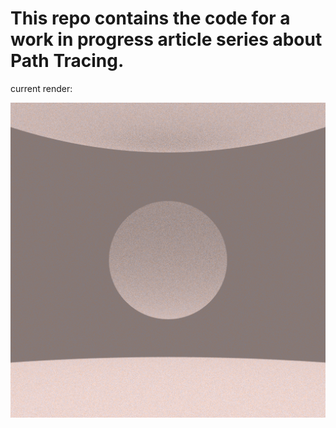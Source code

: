 # This repo contains the code for a work in progress article series about Path Tracing.

current render:

![render](https://github.com/gillett-hernandez/rust_pt_article/blob/master/output/output.png?raw=true)
